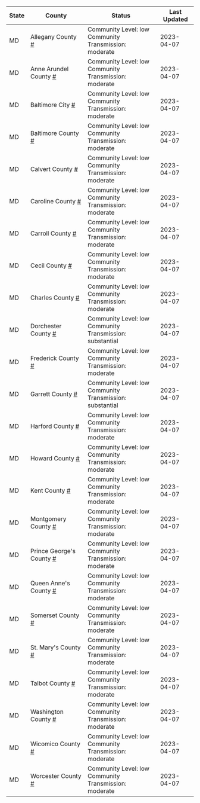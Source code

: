 State | County | Status | Last Updated
--- | --- | --- | --- 
MD | Allegany County <a href="#allegany_county">#</a> | <a name="allegany_county"></a>Community Level: low<br/>Community Transmission: moderate | 2023-04-07
MD | Anne Arundel County <a href="#anne_arundel_county">#</a> | <a name="anne_arundel_county"></a>Community Level: low<br/>Community Transmission: moderate | 2023-04-07
MD | Baltimore City <a href="#baltimore_city">#</a> | <a name="baltimore_city"></a>Community Level: low<br/>Community Transmission: moderate | 2023-04-07
MD | Baltimore County <a href="#baltimore_county">#</a> | <a name="baltimore_county"></a>Community Level: low<br/>Community Transmission: moderate | 2023-04-07
MD | Calvert County <a href="#calvert_county">#</a> | <a name="calvert_county"></a>Community Level: low<br/>Community Transmission: moderate | 2023-04-07
MD | Caroline County <a href="#caroline_county">#</a> | <a name="caroline_county"></a>Community Level: low<br/>Community Transmission: moderate | 2023-04-07
MD | Carroll County <a href="#carroll_county">#</a> | <a name="carroll_county"></a>Community Level: low<br/>Community Transmission: moderate | 2023-04-07
MD | Cecil County <a href="#cecil_county">#</a> | <a name="cecil_county"></a>Community Level: low<br/>Community Transmission: moderate | 2023-04-07
MD | Charles County <a href="#charles_county">#</a> | <a name="charles_county"></a>Community Level: low<br/>Community Transmission: moderate | 2023-04-07
MD | Dorchester County <a href="#dorchester_county">#</a> | <a name="dorchester_county"></a>Community Level: low<br/>Community Transmission: substantial | 2023-04-07
MD | Frederick County <a href="#frederick_county">#</a> | <a name="frederick_county"></a>Community Level: low<br/>Community Transmission: moderate | 2023-04-07
MD | Garrett County <a href="#garrett_county">#</a> | <a name="garrett_county"></a>Community Level: low<br/>Community Transmission: substantial | 2023-04-07
MD | Harford County <a href="#harford_county">#</a> | <a name="harford_county"></a>Community Level: low<br/>Community Transmission: moderate | 2023-04-07
MD | Howard County <a href="#howard_county">#</a> | <a name="howard_county"></a>Community Level: low<br/>Community Transmission: moderate | 2023-04-07
MD | Kent County <a href="#kent_county">#</a> | <a name="kent_county"></a>Community Level: low<br/>Community Transmission: moderate | 2023-04-07
MD | Montgomery County <a href="#montgomery_county">#</a> | <a name="montgomery_county"></a>Community Level: low<br/>Community Transmission: moderate | 2023-04-07
MD | Prince George's County <a href="#prince_george's_county">#</a> | <a name="prince_george's_county"></a>Community Level: low<br/>Community Transmission: moderate | 2023-04-07
MD | Queen Anne's County <a href="#queen_anne's_county">#</a> | <a name="queen_anne's_county"></a>Community Level: low<br/>Community Transmission: moderate | 2023-04-07
MD | Somerset County <a href="#somerset_county">#</a> | <a name="somerset_county"></a>Community Level: low<br/>Community Transmission: moderate | 2023-04-07
MD | St. Mary's County <a href="#st._mary's_county">#</a> | <a name="st._mary's_county"></a>Community Level: low<br/>Community Transmission: moderate | 2023-04-07
MD | Talbot County <a href="#talbot_county">#</a> | <a name="talbot_county"></a>Community Level: low<br/>Community Transmission: moderate | 2023-04-07
MD | Washington County <a href="#washington_county">#</a> | <a name="washington_county"></a>Community Level: low<br/>Community Transmission: moderate | 2023-04-07
MD | Wicomico County <a href="#wicomico_county">#</a> | <a name="wicomico_county"></a>Community Level: low<br/>Community Transmission: moderate | 2023-04-07
MD | Worcester County <a href="#worcester_county">#</a> | <a name="worcester_county"></a>Community Level: low<br/>Community Transmission: moderate | 2023-04-07
